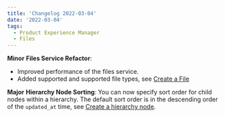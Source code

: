 ```yaml
---
title: 'Changelog 2022-03-04'
date: '2022-03-04'
tags:
  - Product Experience Manager
  - Files
---
```

**Minor** 
**Files Service Refactor**:

  - Improved performance of the files service.
  - Added supported and supported file types, see [Create a File](/docs/pxm/products/product-assets/create-a-file)
  
**Major** 
**Hierarchy Node Sorting**: You can now specify sort order for child nodes within a hierarchy. The default sort order is in the descending order of the `updated_at` time, see [Create a hierarchy node](/docs/pxm/hierarchies/nodes-api/create-a-hierarchy-node).
